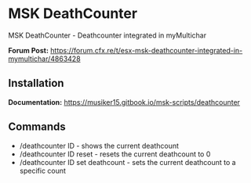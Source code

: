 # MSK DeathCounter
MSK DeathCounter - Deathcounter integrated in myMultichar

**Forum Post:** https://forum.cfx.re/t/esx-msk-deathcounter-integrated-in-mymultichar/4863428

## Installation
**Documentation:** https://musiker15.gitbook.io/msk-scripts/deathcounter

## Commands
* /deathcounter ID - shows the current deathcount
* /deathcounter ID reset - resets the current deathcount to 0
* /deathcounter ID set deathcount - sets the current deathcount to a specific count